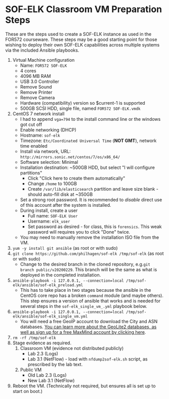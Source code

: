# SOF-ELK Classroom VM Preparation Steps

These are the steps used to create a SOF-ELK instance as used in the FOR572 courseware.  These steps may be a good starting point for those wishing to deploy their own SOF-ELK capabilities across multiple systems via the included Ansible playbooks.

1. Virtual Machine configuration
    * Name: `FOR572 SOF-ELK`
    * 4 cores
    * 4096 MB RAM
    * USB 3.0 Controller
    * Remove Sound
    * Remove Printer
    * Remove Camera
    * Hardware (compatibility) version so $current-1 is supported
    * 500GB SCSI HDD, single file, named `FOR572 SOF-ELK.vmdk`
2. CentOS 7 network install
    * I had to append `vga=794` to the install command line or the windows got cut off
    * Enable networking (DHCP)
    * Hostname: `sof-elk`
    * Timezone: `Etc/Coordinated Universal Time` (**NOT GMT**), network time enabled
    * Install via network, URL: `http://mirrors.sonic.net/centos/7/os/x86_64/`
    * Software selection: Minimal
    * Installation destination: ~500GB HDD, but select "I will configure partitions"
      * Click "Click here to create them automatically"
      * Change `/home` to 100GB
      * Create `/var/lib/elasticsearch` partition and leave size blank - should auto-fill disk at ~350GB
    * Set a strong root password.  It is recommended to *disable* direct use of this account after the system is installed.
    * During install, create a user
      * Full name: `SOF-ELK User`
      * Username: `elk_user`
      * Set password as desired - for class, this is `forensics`.  This weak password will requires you to click "Done" twice.
    * You may need to manually remove the installation ISO file from the VM.
3. `yum -y install git ansible` (as root or with sudo)
4. `git clone https://github.com/philhagen/sof-elk /tmp/sof-elk` (as root or with sudo)
    * Change to the desired branch in the cloned repository, e.g.`git branch public/v20200229`.  This branch will be the same as what is deployed in the completed installation.
5. `ansible-playbook -i 127.0.0.1, --connection=local /tmp/sof-elk/ansible/sof-elk_preload.yml`
    * This has to take place in two stages because the ansible in the CentOS core repo has a broken `command` module (and maybe others). This step ensures a version of ansible that works and is needed for several steps in the `sof-elk_single_vm_.yml` playbook below.
6. `ansible-playbook -i 127.0.0.1, --connection=local /tmp/sof-elk/ansible/sof-elk_single_vm.yml`
    * You will need a free GeoIP account to download the City and ASN databases.  [You can learn more about the GeoLite2 databases, as well as sign up for a free MaxMind account by clicking here](https://dev.maxmind.com/geoip/geoip2/geolite2/).
7. `rm -rf /tmp/sof-elk`
8. Stage evidence as required.
   1. Classroom VM (evidence not distributed publicly)
      * Lab 2.3 (Logs)
      * Lab 3.1 (NetFlow) - load with `nfdump2sof-elk.sh` script, as prescribed by the lab text.
   2. Public VM
      * Old Lab 2.3 (Logs)
      * New Lab 3.1 (NetFlow)
9. Reboot the VM.  (Technically not required, but ensures all is set up to start on boot.)
